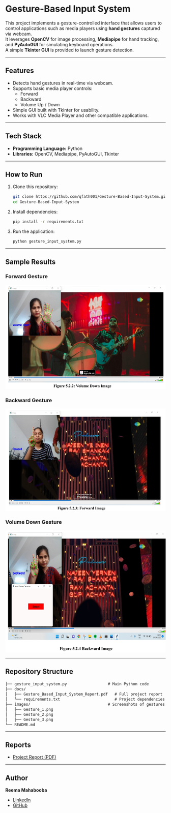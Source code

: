 # Gesture-Based Input System

This project implements a gesture-controlled interface that allows users to control applications such as media players using **hand gestures** captured via webcam.  
It leverages **OpenCV** for image processing, **Mediapipe** for hand tracking, and **PyAutoGUI** for simulating keyboard operations.  
A simple **Tkinter GUI** is provided to launch gesture detection.

---

## Features
- Detects hand gestures in real-time via webcam.
- Supports basic media player controls:
  - Forward
  - Backward
  - Volume Up / Down
- Simple GUI built with Tkinter for usability.
- Works with VLC Media Player and other compatible applications.

---

## Tech Stack
- **Programming Language:** Python  
- **Libraries:** OpenCV, Mediapipe, PyAutoGUI, Tkinter  

---

## How to Run

1. Clone this repository:
   ```bash
   git clone https://github.com/qfath001/Gesture-Based-Input-System.git
   cd Gesture-Based-Input-System
   ```

2. Install dependencies:
   ```bash
   pip install -r requirements.txt
   ```

3. Run the application:
   ```bash
   python gesture_input_system.py
   ```

---

## Sample Results

### Forward Gesture
![Forward](images/Gesture_1.png)

### Backward Gesture
![Backward](images/Gesture_2.png)

### Volume Down Gesture
![Volume Down](images/Gesture_3.png)

---

## Repository Structure
```
├── gesture_input_system.py                  # Main Python code
├── docs/
│   ├── Gesture_Based_Input_System_Report.pdf   # Full project report
│   └── requirements.txt                        # Project dependencies
├── images/                                  # Screenshots of gestures
│   ├── Gesture_1.png
│   ├── Gesture_2.png
│   ├── Gesture_3.png
└── README.md

```
---


## Reports
- [Project Report (PDF)](docs/Gesture_based_input_system.pdf)

---

##  Author
**Reema Mahabooba**  
- [LinkedIn](https://www.linkedin.com/in/reema-mahabooba/)  
- [GitHub](https://github.com/rmaha007)
